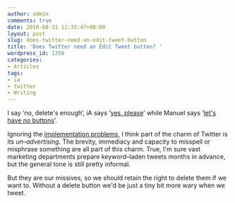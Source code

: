 ```yaml
---
author: admin
comments: true
date: 2010-08-31 11:33:47+00:00
layout: post
slug: does-twitter-need-an-edit-tweet-button
title: 'Does Twitter need an Edit Tweet button? '
wordpress_id: 1358
categories:
- Articles
tags:
- ia
- twitter
- Writing
---
```


I say ‘no, delete's enough’, iA says ‘[yes, please](http://twitter.com/iA/status/22513827317)’ while Manuel says ‘[let's have no buttons](http://twitter.com/manuelmartensen/status/22522434022)’.

Ignoring the [implementation problems](http://thenextweb.com/socialmedia/2010/08/29/does-twitter-need-an-edit-tweet-button/), I think part of the charm of Twitter is its _un–advertising_. The brevity, immediacy and capacity to misspell or misphrase something are all part of this charm. True, I'm sure vast marketing departments prepare keyword–laden tweets months in advance, but the general tone is still pretty informal.

But they are our missives, so we should retain the right to delete them if we want to. Without a delete button we'd be just a tiny bit more wary when we tweet.
